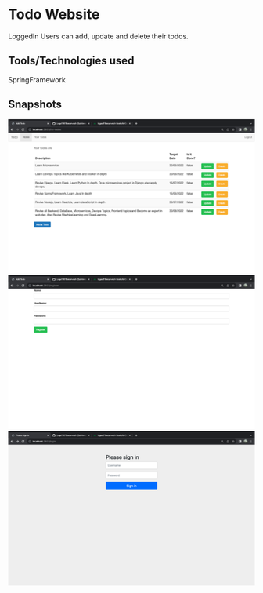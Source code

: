 # Todo Website
LoggedIn Users can add, update and delete their todos.

## Tools/Technologies used
SpringFramework

## Snapshots
![Todos Page](https://github.com/Loga19818eeanvesh/Images/blob/main/Screenshot%202022-06-05%20at%2010.54.08%20AM.png)
![Register Page](https://github.com/Loga19818eeanvesh/Images/blob/main/Screenshot%202022-06-05%20at%2010.43.59%20AM.png)
![Login Page](https://github.com/Loga19818eeanvesh/Images/blob/main/Screenshot%202022-06-05%20at%2010.44.19%20AM.png)
